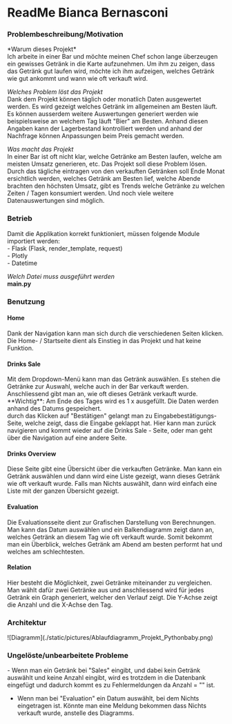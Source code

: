 <h1>ReadMe Bianca Bernasconi</h1>

<h3>Problembeschreibung/Motivation</h3>
*Warum dieses Projekt*
<br> Ich arbeite in einer Bar und möchte meinen Chef schon lange überzeugen ein gewisses Getränk in die Karte aufzunehmen.
Um ihm zu zeigen, dass das Getränk gut laufen wird, möchte ich ihm aufzeigen, welches Getränk wie gut ankommt und wann wie oft verkauft wird. 

*Welches Problem löst das Projekt*
<br> Dank dem Projekt können täglich oder monatlich Daten ausgewertet werden. Es wird gezeigt welches Getränk im allgemeinen am Besten läuft. 
Es können ausserdem weitere Auswertungen generiert werden wie beispielsweise an welchem Tag läuft "Bier" am Besten. Anhand diesen Angaben kann der Lagerbestand
kontrolliert werden und anhand der Nachfrage können Anpassungen beim Preis gemacht werden.

*Was macht das Projekt*
<br> In einer Bar ist oft nicht klar, welche Getränke am Besten laufen, welche am meisten Umsatz generieren, etc.
Das Projekt soll diese Problem lösen. Durch das tägliche eintragen von den verkauften Getränken soll Ende Monat ersichtlich werden,
welches Getränk am Besten lief, welche Abende brachten den höchsten Umsatz, gibt es Trends welche Getränke zu welchen Zeiten / Tagen konsumiert werden. Und noch viele weitere Datenauswertungen sind möglich.


<h3>Betrieb</h3>
Damit die Applikation korrekt funktioniert, müssen folgende Module importiert werden:
<br> - Flask (Flask, render_template, request)
<br> - Plotly
<br> - Datetime


*Welch Datei muss ausgeführt werden*
<br> **main.py**


<h3>Benutzung</h3>
<h4>Home</h4>
Dank der Navigation kann man sich durch die verschiedenen Seiten klicken. 
<br>Die Home- / Startseite dient als Einstieg in das Projekt und hat keine Funktion.

<h4>Drinks Sale</h4>
Mit dem Dropdown-Menü kann man das Getränk auswählen. Es stehen die Getränke zur Auswahl, welche auch in der Bar verkauft werden.
Anschliessend gibt man an, wie oft dieses Getränk verkauft wurde. 
<br> **Wichtig**: Am Ende des Tages wird es 1 x ausgefüllt. Die Daten werden anhand des Datums gespeichert.
<br> durch das Klicken auf "Bestätigen" gelangt man zu Eingabebestätigungs-Seite, welche zeigt, dass die Eingabe geklappt hat. Hier kann man zurück navigieren und kommt wieder
auf die Drinks Sale - Seite, oder man geht über die Navigation auf eine andere Seite.

<h4>Drinks Overview</h4>
Diese Seite gibt eine Übersicht über die verkauften Getränke. Man kann ein Getränk auswählen und dann
wird eine Liste gezeigt, wann dieses Getränk wie oft verkauft wurde.
Falls man Nichts auswählt, dann wird einfach eine Liste mit der ganzen Übersicht gezeigt.

<h4>Evaluation</h4>
Die Evaluationsseite dient zur Grafischen Darstellung von Berechnungen. 
Man kann das Datum auswählen und ein Balkendiagramm zeigt dann an, welches Getränk an diesem Tag wie oft verkauft wurde.
Somit bekommt man ein Überblick, welches Getränk am Abend am besten performt hat und welches am schlechtesten.

<h4>Relation</h4>
Hier besteht die Möglichkeit, zwei Getränke miteinander zu vergleichen.
Man wählt dafür zwei Getränke aus und anschliessend wird für jedes Getränk ein Graph generiert,
welcher den Verlauf zeigt. Die Y-Achse zeigt die Anzahl und die X-Achse den Tag.


<h3>Architektur</h3>
![Diagramm](./static/pictures/Ablaufdiagramm_Projekt_Pythonbaby.png)



<h3>Ungelöste/unbearbeitete Probleme</h3>
- Wenn man ein Getränk bei "Sales" eingibt, und dabei kein Getränk auswählt und keine Anzahl eingibt, wird es 
trotzdem in die Datenbank eingefügt und dadurch kommt es zu Fehlermeldungen da Anzahl = "" ist.

- Wenn man bei "Evaluation" ein Datum auswählt, bei dem Nichts eingetragen ist. 
Könnte man eine Meldung bekommen dass Nichts verkauft wurde, anstelle des Diagramms.


